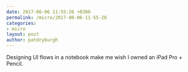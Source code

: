 ```yaml
---
date: 2017-06-06 11:55:26 +0300
permalink: /micro/2017-06-06-11-55-26
categories:
- micro
layout: post
author: patdryburgh
---
```


Designing UI flows in a notebook make me wish I owned an iPad Pro + Pencil.